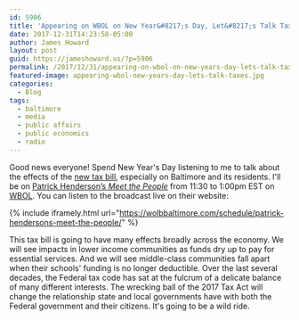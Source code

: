 ```yaml
---
id: 5906
title: 'Appearing on WBOL on New Year&#8217;s Day, Let&#8217;s Talk Taxes'
date: 2017-12-31T14:23:58-05:00
author: James Howard
layout: post
guid: https://jameshoward.us/?p=5906
permalink: /2017/12/31/appearing-on-wbol-on-new-years-day-lets-talk-taxes/
featured-image: appearing-wbol-new-years-day-lets-talk-taxes.jpg
categories:
  - Blog
tags:
  - baltimore
  - media
  - public affairs
  - public economics
  - radio
---
```

Good news everyone!  Spend New Year's Day listening to me to talk
about the effects of the [new tax
bill](https://www.nytimes.com/interactive/2017/12/15/us/politics/final-republican-tax-bill-cuts.html),
especially on Baltimore and its residents.  I'll be on [Patrick
Henderson’s _Meet the
People_](https://wolbbaltimore.com/schedule/patrick-hendersons-meet-the-people/)
from 11:30 to 1:00pm EST on [WBOL](https://wolbbaltimore.com/).
You can listen to the broadcast live on their website:

{% include iframely.html url="https://wolbbaltimore.com/schedule/patrick-hendersons-meet-the-people/" %}

This tax bill is going to have many effects broadly across the
economy.  We will see impacts in lower income communities as funds
dry up to pay for essential services.  And we will see middle-class
communities fall apart when their schools' funding is no longer
deductible.  Over the last several decades, the Federal tax code
has sat at the fulcrum of a delicate balance of many different
interests.  The wrecking ball of the 2017 Tax Act will change the
relationship state and local governments have with both the Federal
government and their citizens.  It's going to be a wild ride.

